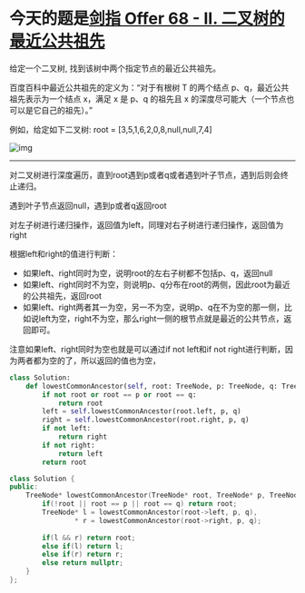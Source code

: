 # 今天的题是[剑指 Offer 68 - II. 二叉树的最近公共祖先](https://leetcode-cn.com/problems/er-cha-shu-de-zui-jin-gong-gong-zu-xian-lcof/)

给定一个二叉树, 找到该树中两个指定节点的最近公共祖先。

百度百科中最近公共祖先的定义为：“对于有根树 T 的两个结点 p、q，最近公共祖先表示为一个结点 x，满足 x 是 p、q 的祖先且 x 的深度尽可能大（一个节点也可以是它自己的祖先）。”

例如，给定如下二叉树:  root = [3,5,1,6,2,0,8,null,null,7,4]

![img](https://assets.leetcode-cn.com/aliyun-lc-upload/uploads/2018/12/15/binarytree.png)

---

对二叉树进行深度遍历，直到root遇到p或者q或者遇到叶子节点，遇到后则会终止递归。

遇到叶子节点返回null，遇到p或者q返回root

对左子树进行递归操作，返回值为left，同理对右子树进行递归操作，返回值为right

根据left和right的值进行判断：

- 如果left、right同时为空，说明root的左右子树都不包括p、q，返回null
- 如果left、right同时不为空，则说明p、q分布在root的两侧，因此root为最近的公共祖先，返回root
- 如果left、right两者其一为空，另一不为空，说明p、q在不为空的那一侧，比如说left为空，right不为空，那么right一侧的根节点就是最近的公共节点，返回即可。

注意如果left、right同时为空也就是可以通过if not left和if not right进行判断，因为两者都为空的了，所以返回的值也为空，

```python
class Solution:
    def lowestCommonAncestor(self, root: TreeNode, p: TreeNode, q: TreeNode) -> TreeNode:
        if not root or root == p or root == q:
            return root
        left = self.lowestCommonAncestor(root.left, p, q)
        right = self.lowestCommonAncestor(root.right, p, q)
        if not left:
            return right
        if not right:
            return left
        return root
```

```cpp
class Solution {
public:
    TreeNode* lowestCommonAncestor(TreeNode* root, TreeNode* p, TreeNode* q) {
        if(!root || root == p || root == q) return root;
        TreeNode* l = lowestCommonAncestor(root->left, p, q),
                * r = lowestCommonAncestor(root->right, p, q);
        
        if(l && r) return root;
        else if(l) return l;
        else if(r) return r;
        else return nullptr; 
    }
};
```


